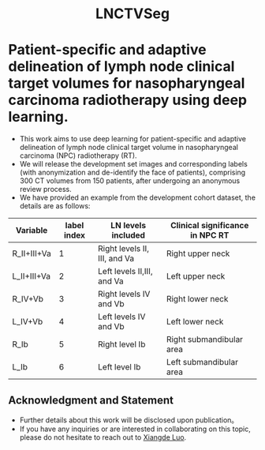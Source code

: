 # <div align=center> LNCTVSeg</div>

# Patient-specific and adaptive delineation of lymph node clinical target volumes for nasopharyngeal carcinoma radiotherapy using deep learning.
* This work aims to use deep learning for patient-specific and adaptive delineation of lymph node clinical target volume in nasopharyngeal carcinoma (NPC) radiotherapy (RT).
* We will release the development set images and corresponding labels (with anonymization and de-identify the face of patients), comprising 300 CT volumes from 150 patients, after undergoing an anonymous review process.
* We have provided an example from the development cohort dataset, the details are as follows:

|Variable|label index|LN levels included|	Clinical significance in NPC RT|
|---|---|---|---|
|R_II+III+Va|	1	|Right levels II, III, and Va|	Right upper neck|
|L_II+III+Va|	2	|Left levels II,III, and Va	|Left upper neck|
|R_IV+Vb|	3	|Right levels IV and Vb|	Right lower neck|
|L_IV+Vb|	4	|Left levels IV and Vb	|Left lower neck|
|R_Ib|	5	|Right level Ib	|Right submandibular area|
|L_Ib|	6	|Left level Ib	|Left submandibular area|

## Acknowledgment and Statement
* Further details about this work will be disclosed upon publication。
* If you have any inquiries or are interested in collaborating on this topic, please do not hesitate to reach out to [Xiangde Luo](https://luoxd1996.github.io).
